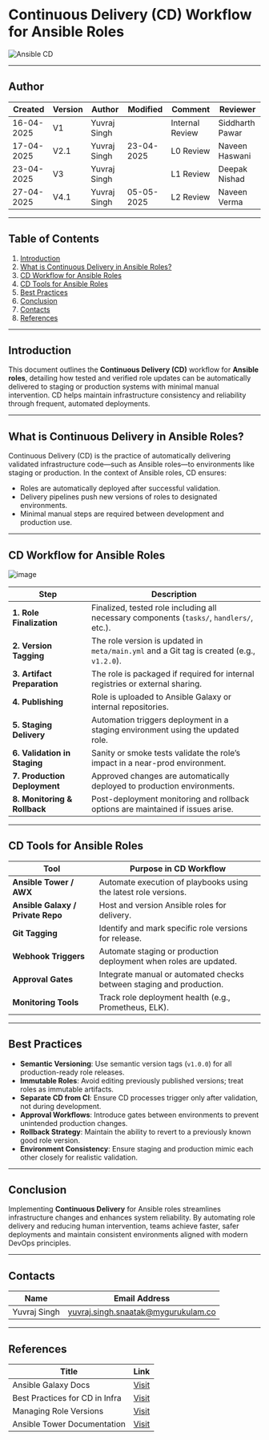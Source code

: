 
# **Continuous Delivery (CD) Workflow for Ansible Roles**

![Ansible CD](https://encrypted-tbn0.gstatic.com/images?q=tbn:ANd9GcRq_O1FjIawwNmP3cWpwCjJWTjBTMtuVNxAZqVa43wSbiItXY9-fb_jgZwlV0Wr_E47qw&usqp=CAU)

---

## Author

| Created     | Version | Author        | Modified    | Comment         | Reviewer         |
|-------------|---------|---------------|-------------|------------------|------------------|
| 16-04-2025  | V1      | Yuvraj Singh  |             | Internal Review  | Siddharth Pawar  |
| 17-04-2025  | V2.1    | Yuvraj Singh  | 23-04-2025  | L0 Review        | Naveen Haswani   |
| 23-04-2025  | V3      | Yuvraj Singh  |             | L1 Review        | Deepak Nishad    |
| 27-04-2025  | V4.1    | Yuvraj Singh  | 05-05-2025  | L2 Review        | Naveen Verma     |

---

## **Table of Contents**

1. [Introduction](#introduction)  
2. [What is Continuous Delivery in Ansible Roles?](#what-is-continuous-delivery-in-ansible-roles)  
3. [CD Workflow for Ansible Roles](#cd-workflow-for-ansible-roles)  
4. [CD Tools for Ansible Roles](#cd-tools-for-ansible-roles)  
5. [Best Practices](#best-practices)  
6. [Conclusion](#conclusion)  
7. [Contacts](#contacts)  
8. [References](#references)  

---

## **Introduction**

This document outlines the **Continuous Delivery (CD)** workflow for **Ansible roles**, detailing how tested and verified role updates can be automatically delivered to staging or production systems with minimal manual intervention. CD helps maintain infrastructure consistency and reliability through frequent, automated deployments.

---

## **What is Continuous Delivery in Ansible Roles?**

Continuous Delivery (CD) is the practice of automatically delivering validated infrastructure code—such as Ansible roles—to environments like staging or production. In the context of Ansible roles, CD ensures:

- Roles are automatically deployed after successful validation.
- Delivery pipelines push new versions of roles to designated environments.
- Minimal manual steps are required between development and production use.

---

## **CD Workflow for Ansible Roles**

![image](https://github.com/user-attachments/assets/a244a322-020e-4399-9436-9fa89272a9cb)

| **Step**                 | **Description**                                                                                  |
|--------------------------|--------------------------------------------------------------------------------------------------|
| **1. Role Finalization** | Finalized, tested role including all necessary components (`tasks/`, `handlers/`, etc.).         |
| **2. Version Tagging**   | The role version is updated in `meta/main.yml` and a Git tag is created (e.g., `v1.2.0`).        |
| **3. Artifact Preparation** | The role is packaged if required for internal registries or external sharing.            |
| **4. Publishing**        | Role is uploaded to Ansible Galaxy or internal repositories.                                     |
| **5. Staging Delivery**  | Automation triggers deployment in a staging environment using the updated role.                  |
| **6. Validation in Staging** | Sanity or smoke tests validate the role’s impact in a near-prod environment.              |
| **7. Production Deployment** | Approved changes are automatically deployed to production environments.                |
| **8. Monitoring & Rollback** | Post-deployment monitoring and rollback options are maintained if issues arise.           |

---

## **CD Tools for Ansible Roles**

| **Tool**                | **Purpose in CD Workflow**                                      |
|-------------------------|------------------------------------------------------------------|
| **Ansible Tower / AWX** | Automate execution of playbooks using the latest role versions. |
| **Ansible Galaxy / Private Repo** | Host and version Ansible roles for delivery.           |
| **Git Tagging**         | Identify and mark specific role versions for release.           |
| **Webhook Triggers**    | Automate staging or production deployment when roles are updated.|
| **Approval Gates**      | Integrate manual or automated checks between staging and production. |
| **Monitoring Tools**    | Track role deployment health (e.g., Prometheus, ELK).            |

---

## **Best Practices**

- **Semantic Versioning**: Use semantic version tags (`v1.0.0`) for all production-ready role releases.
- **Immutable Roles**: Avoid editing previously published versions; treat roles as immutable artifacts.
- **Separate CD from CI**: Ensure CD processes trigger only after validation, not during development.
- **Approval Workflows**: Introduce gates between environments to prevent unintended production changes.
- **Rollback Strategy**: Maintain the ability to revert to a previously known good role version.
- **Environment Consistency**: Ensure staging and production mimic each other closely for realistic validation.

---

## **Conclusion**

Implementing **Continuous Delivery** for Ansible roles streamlines infrastructure changes and enhances system reliability. By automating role delivery and reducing human intervention, teams achieve faster, safer deployments and maintain consistent environments aligned with modern DevOps principles.

---

## **Contacts**

| Name         | Email Address                                 |
|--------------|-----------------------------------------------|
| Yuvraj Singh | yuvraj.singh.snaatak@mygurukulam.co           |

---

## **References**

| **Title**                        | **Link**                                                                                      |
|----------------------------------|-----------------------------------------------------------------------------------------------|
| Ansible Galaxy Docs              | [Visit](https://galaxy.ansible.com/docs/)                                                    |
| Best Practices for CD in Infra   | [Visit](https://martinfowler.com/bliki/ContinuousDelivery.html)                              |
| Managing Role Versions           | [Visit](https://docs.ansible.com/ansible/latest/dev_guide/collections_galaxy_meta.html)      |
| Ansible Tower Documentation      | [Visit](https://docs.ansible.com/ansible-tower/latest/html/userguide/index.html)             |
